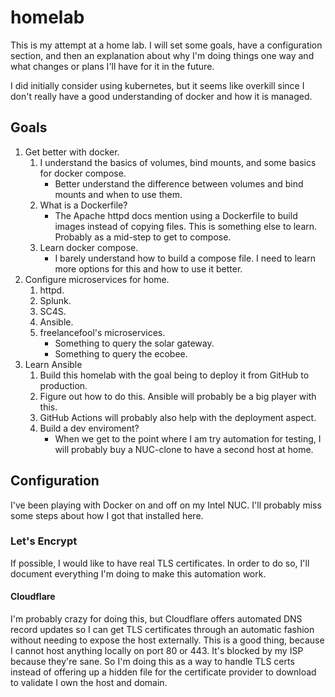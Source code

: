 # homelab
This is my attempt at a home lab. I will set some goals, have a configuration section, and then an explanation about why I'm doing things one way and what changes or plans I'll have for it in the future.

I did initially consider using kubernetes, but it seems like overkill since I don't really have a good understanding of docker and how it is managed.

## Goals

1. Get better with docker.
    1. I understand the basics of volumes, bind mounts, and some basics for docker compose.
        * Better understand the difference between volumes and bind mounts and when to use them. 
    2. What is a Dockerfile?
        * The Apache httpd docs mention using a Dockerfile to build images instead of copying files. This is something else to learn. Probably as a mid-step to get to compose.
    3. Learn docker compose. 
        * I barely understand how to build a compose file. I need to learn more options for this and how to use it better.
2. Configure microservices for home.
    1. httpd.
    2. Splunk.
    3. SC4S.
    4. Ansible.
    5. freelancefool's microservices.
        * Something to query the solar gateway.
        * Something to query the ecobee.
3. Learn Ansible
    1. Build this homelab with the goal being to deploy it from GitHub to production.
    2. Figure out how to do this. Ansible will probably be a big player with this.
    3. GitHub Actions will probably also help with the deployment aspect.
    4. Build a dev enviroment?
        * When we get to the point where I am try automation for testing, I will probably buy a NUC-clone to have a second host at home.

## Configuration

I've been playing with Docker on and off on my Intel NUC. I'll probably miss some steps about how I got that installed here.

### Let's Encrypt

If possible, I would like to have real TLS certificates. In order to do so, I'll document everything I'm doing to make this automation work.

#### Cloudflare

I'm probably crazy for doing this, but Cloudflare offers automated DNS record updates so I can get TLS certificates through an automatic fashion without needing to expose the host externally. This is a good thing, because I cannot host anything locally on port 80 or 443. It's blocked by my ISP because they're sane. So I'm doing this as a way to handle TLS certs instead of offering up a hidden file for the certificate provider to download to validate I own the host and domain.